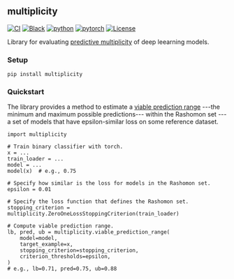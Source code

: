 ## multiplicity

[![CI](https://github.com/bogdan-kulynych/multiplicity/actions/workflows/ci.yml/badge.svg?branch=main)](https://github.com/bogdan-kulynych/multiplicity/actions/workflows/ci.yml)
[![Black](https://img.shields.io/badge/code%20style-black-000000.svg)](https://github.com/psf/black)
[![python](https://img.shields.io/badge/-Python_3.10-blue?logo=python&logoColor=white)](https://www.python.org/downloads/release/python-3100/)
[![pytorch](https://img.shields.io/badge/PyTorch_2.0+-ee4c2c?logo=pytorch&logoColor=white)](https://pytorch.org/get-started/locally/)
[![License](https://img.shields.io/badge/license-MIT-green.svg)](LICENSE)

Library for evaluating [predictive multiplicity](https://arxiv.org/abs/1909.06677) of deep leearning models.

### Setup

```
pip install multiplicity
```

### Quickstart

The library provides a method to estimate a [viable prediction range](https://arxiv.org/abs/2206.01131) ---the minimum and maximum possible predictions--- within the Rashomon set ---a set of models that have epsilon-similar loss on some reference dataset.

```
import multiplicity

# Train binary classifier with torch.
x = ...
train_loader = ...
model = ...
model(x)  # e.g., 0.75

# Specify how similar is the loss for models in the Rashomon set.
epsilon = 0.01

# Specify the loss function that defines the Rashomon set.
stopping_criterion = multiplicity.ZeroOneLossStoppingCriterion(train_loader)

# Compute viable prediction range.
lb, pred, ub = multiplicity.viable_prediction_range(
    model=model,
    target_example=x,
    stopping_criterion=stopping_criterion,
    criterion_thresholds=epsilon,
)
# e.g., lb=0.71, pred=0.75, ub=0.88
```
